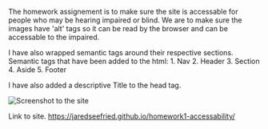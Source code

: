 The homework assignement is to make sure the site is accessable for people who may be hearing impaired or blind. We are to make sure the images have 'alt' tags so it can be read by the browser and can be accessable to the impaired. 

I have also wrapped semantic tags around their respective sections. 
Semantic tags that have been added to the html:
    1. Nav
    2. Header
    3. Section
    4. Aside
    5. Footer

I have also added a descriptive Title to the head tag. 

![Screenshot to the site](./Assets/Site_Screenshot.jpg)

Link to site. https://jaredseefried.github.io/homework1-accessability/ 